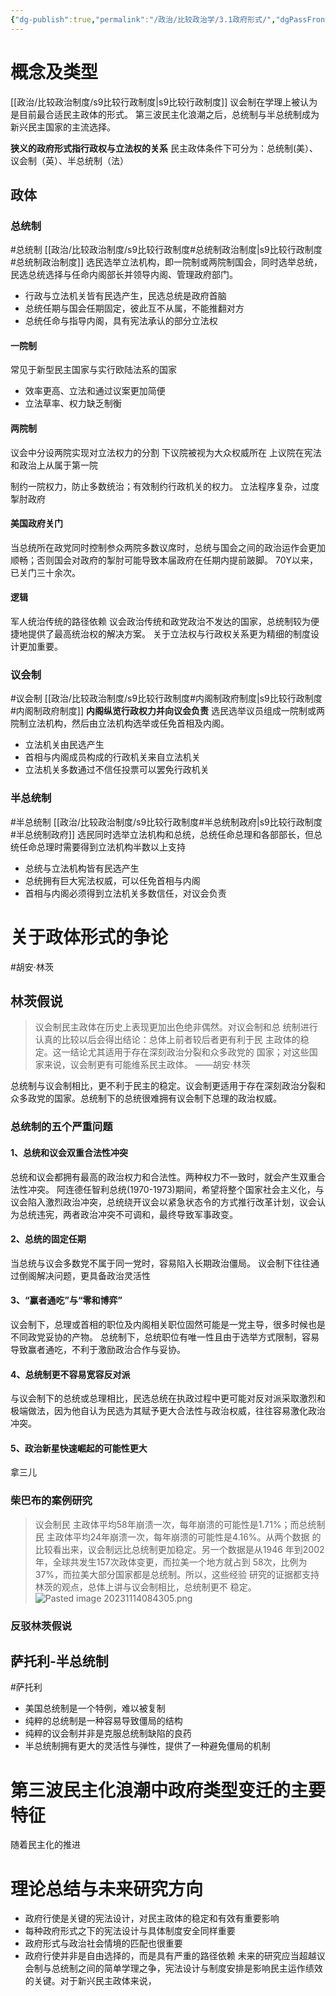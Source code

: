 ```yaml
---
{"dg-publish":true,"permalink":"/政治/比较政治学/3.1政府形式/","dgPassFrontmatter":true}
---
```


# 概念及类型
[[政治/比较政治制度/s9比较行政制度\|s9比较行政制度]]
议会制在学理上被认为是目前最合适民主政体的形式。
第三波民主化浪潮之后，总统制与半总统制成为新兴民主国家的主流选择。

**狭义的政府形式指行政权与立法权的关系**
民主政体条件下可分为：总统制(美）、议会制（英）、半总统制（法）
## 政体
### 总统制
#总统制 
[[政治/比较政治制度/s9比较行政制度#总统制政治制度\|s9比较行政制度#总统制政治制度]] 
选民选举立法机构，即一院制或两院制国会，同时选举总统，民选总统选择与任命内阁部长并领导内阁、管理政府部门。
- 行政与立法机关皆有民选产生，民选总统是政府首脑
- 总统任期与国会任期固定，彼此互不从属，不能推翻对方
- 总统任命与指导内阁，具有宪法承认的部分立法权
#### 一院制
常见于新型民主国家与实行欧陆法系的国家
- 效率更高、立法和通过议案更加简便
- 立法草率、权力缺乏制衡
#### 两院制
议会中分设两院实现对立法权力的分割
下议院被视为大众权威所在
上议院在宪法和政治上从属于第一院

制约一院权力，防止多数统治；有效制约行政机关的权力。
立法程序复杂，过度掣肘政府
#### 美国政府关门
当总统所在政党同时控制参众两院多数议席时，总统与国会之间的政治运作会更加顺畅；否则国会对政府的掣肘可能导致本届政府在任期内提前跛脚。
70Y以来，已关门三十余次。
#### 逻辑
军人统治传统的路径依赖
议会政治传统和政党政治不发达的国家，总统制较为便捷地提供了最高统治权的解决方案。
关于立法权与行政权关系更为精细的制度设计更加重要。
### 议会制
#议会制 
[[政治/比较政治制度/s9比较行政制度#内阁制政府制度\|s9比较行政制度#内阁制政府制度]]
**内阁纵览行政权力并向议会负责**
选民选举议员组成一院制或两院制立法机构，然后由立法机构选举或任免首相及内阁。
- 立法机关由民选产生
- 首相与内阁成员构成的行政机关来自立法机关
- 立法机关多数通过不信任投票可以罢免行政机关
### 半总统制
#半总统制 
[[政治/比较政治制度/s9比较行政制度#半总统制政府\|s9比较行政制度#半总统制政府]]
选民同时选举立法机构和总统，总统任命总理和各部部长，但总统任命总理时需要得到立法机构半数以上支持
- 总统与立法机构皆有民选产生
- 总统拥有巨大宪法权威，可以任免首相与内阁
- 首相与内阁必须得到立法机关多数信任，对议会负责

# 关于政体形式的争论
#胡安·林茨
## 林茨假说
>议会制民主政体在历史上表现更加出色绝非偶然。对议会制和总 统制进行认真的比较以后会得出结论：总体上前者较后者更有利于民 主政体的稳定。这一结论尤其适用于存在深刻政治分裂和众多政党的 国家；对这些国家来说，议会制更有可能维系民主政体。 ——胡安·林茨

总统制与议会制相比，更不利于民主的稳定。议会制更适用于存在深刻政治分裂和众多政党的国家。总统制下的总统很难拥有议会制下总理的政治权威。
### 总统制的五个严重问题
#### 1、总统和议会双重合法性冲突
总统和议会都拥有最高的政治权力和合法性。两种权力不一致时，就会产生双重合法性冲突。
阿连德任智利总统(1970-1973)期间，希望将整个国家社会主义化，与议会陷入激烈政治冲突，总统绕开议会以紧急状态令的方式推行改革计划，议会认为总统违宪，两者政治冲突不可调和，最终导致军事政变。
#### 2、总统的固定任期
当总统与议会多数党不属于同一党时，容易陷入长期政治僵局。
议会制下往往通过倒阁解决问题，更具备政治灵活性
#### 3、“赢者通吃”与“零和博弈”
议会制下，总理或首相的职位及内阁相关职位固然可能是一党主导，很多时候也是不同政党妥协的产物。
总统制下，总统职位有唯一性且由于选举方式限制，容易导致赢者通吃，不利于激励政治合作与妥协。
#### 4、总统制更不容易宽容反对派
与议会制下的总统或总理相比，民选总统在执政过程中更可能对反对派采取激烈和极端做法，因为他自认为民选为其赋予更大合法性与政治权威，往往容易激化政治冲突。
#### 5、政治新星快速崛起的可能性更大
拿三儿
### 柴巴布的案例研究
>议会制民 主政体平均58年崩溃一次，每年崩溃的可能性是1.71%；而总统制民 主政体平均24年崩溃一次，每年崩溃的可能性是4.16%。从两个数据 的比较看出来，议会制远比总统制更加稳定。另一个数据是从1946 年到2002年，全球共发生157次政体变更，而拉美一个地方就占到 58次，比例为37%，而拉美大部分国家都是总统制。所以，这些经验 研究的证据都支持林茨的观点，总体上讲与议会制相比，总统制更不 稳定。
![Pasted image 20231114084305.png](/img/user/source/Pasted%20image%2020231114084305.png)
### 反驳林茨假说

## 萨托利-半总统制
#萨托利
- 美国总统制是一个特例，难以被复制
- 纯粹的总统制是一种容易导致僵局的结构
- 纯粹的议会制并非是克服总统制缺陷的良药
- 半总统制拥有更大的灵活性与弹性，提供了一种避免僵局的机制
# 第三波民主化浪潮中政府类型变迁的主要特征
随着民主化的推进
# 理论总结与未来研究方向
- 政府行使是关键的宪法设计，对民主政体的稳定和有效有重要影响
- 每种政府形式之下的宪法设计与具体制度安全同样重要
- 政府形式与政治社会情境的匹配也很重要
- 政府行使并非是自由选择的，而是具有严重的路径依赖
未来的研究应当超越议会制与总统制之间的简单学理之争，宪法设计与制度安排是影响民主运作绩效的关键。对于新兴民主政体来说，

